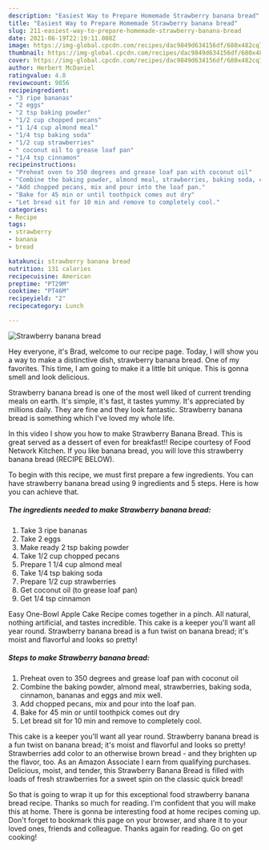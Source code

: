 ```yaml
---
description: "Easiest Way to Prepare Homemade Strawberry banana bread"
title: "Easiest Way to Prepare Homemade Strawberry banana bread"
slug: 211-easiest-way-to-prepare-homemade-strawberry-banana-bread
date: 2021-06-19T22:19:11.008Z
image: https://img-global.cpcdn.com/recipes/dac9849d634156df/680x482cq70/strawberry-banana-bread-recipe-main-photo.jpg
thumbnail: https://img-global.cpcdn.com/recipes/dac9849d634156df/680x482cq70/strawberry-banana-bread-recipe-main-photo.jpg
cover: https://img-global.cpcdn.com/recipes/dac9849d634156df/680x482cq70/strawberry-banana-bread-recipe-main-photo.jpg
author: Herbert McDaniel
ratingvalue: 4.8
reviewcount: 9856
recipeingredient:
- "3 ripe bananas"
- "2 eggs"
- "2 tsp baking powder"
- "1/2 cup chopped pecans"
- "1 1/4 cup almond meal"
- "1/4 tsp baking soda"
- "1/2 cup strawberries"
- " coconut oil to grease loaf pan"
- "1/4 tsp cinnamon"
recipeinstructions:
- "Preheat oven to 350 degrees and grease loaf pan with coconut oil"
- "Combine the baking powder, almond meal, strawberries, baking soda, cinnamon, bananas and eggs and mix well."
- "Add chopped pecans, mix and pour into the loaf pan."
- "Bake for 45 min or until toothpick comes out dry"
- "Let bread sit for 10 min and remove to completely cool."
categories:
- Recipe
tags:
- strawberry
- banana
- bread

katakunci: strawberry banana bread 
nutrition: 131 calories
recipecuisine: American
preptime: "PT29M"
cooktime: "PT46M"
recipeyield: "2"
recipecategory: Lunch

---
```



![Strawberry banana bread](https://img-global.cpcdn.com/recipes/dac9849d634156df/680x482cq70/strawberry-banana-bread-recipe-main-photo.jpg)

Hey everyone, it's Brad, welcome to our recipe page. Today, I will show you a way to make a distinctive dish, strawberry banana bread. One of my favorites. This time, I am going to make it a little bit unique. This is gonna smell and look delicious.

Strawberry banana bread is one of the most well liked of current trending meals on earth. It's simple, it's fast, it tastes yummy. It's appreciated by millions daily. They are fine and they look fantastic. Strawberry banana bread is something which I've loved my whole life.

In this video I show you how to make Strawberry Banana Bread. This is great served as a dessert of even for breakfast!! Recipe courtesy of Food Network Kitchen. If you like banana bread, you will love this strawberry banana bread (RECIPE BELOW).


To begin with this recipe, we must first prepare a few ingredients. You can have strawberry banana bread using 9 ingredients and 5 steps. Here is how you can achieve that.

<!--inarticleads1-->

##### The ingredients needed to make Strawberry banana bread:

1. Take 3 ripe bananas
1. Take 2 eggs
1. Make ready 2 tsp baking powder
1. Take 1/2 cup chopped pecans
1. Prepare 1 1/4 cup almond meal
1. Take 1/4 tsp baking soda
1. Prepare 1/2 cup strawberries
1. Get  coconut oil (to grease loaf pan)
1. Get 1/4 tsp cinnamon


Easy One-Bowl Apple Cake Recipe comes together in a pinch. All natural, nothing artificial, and tastes incredible. This cake is a keeper you&#39;ll want all year round. Strawberry banana bread is a fun twist on banana bread; it&#39;s moist and flavorful and looks so pretty! 

<!--inarticleads2-->

##### Steps to make Strawberry banana bread:

1. Preheat oven to 350 degrees and grease loaf pan with coconut oil
1. Combine the baking powder, almond meal, strawberries, baking soda, cinnamon, bananas and eggs and mix well.
1. Add chopped pecans, mix and pour into the loaf pan.
1. Bake for 45 min or until toothpick comes out dry
1. Let bread sit for 10 min and remove to completely cool.


This cake is a keeper you&#39;ll want all year round. Strawberry banana bread is a fun twist on banana bread; it&#39;s moist and flavorful and looks so pretty! Strawberries add color to an otherwise brown bread - and they brighten up the flavor, too. As an Amazon Associate I earn from qualifying purchases. Delicious, moist, and tender, this Strawberry Banana Bread is filled with loads of fresh strawberries for a sweet spin on the classic quick bread! 

So that is going to wrap it up for this exceptional food strawberry banana bread recipe. Thanks so much for reading. I'm confident that you will make this at home. There is gonna be interesting food at home recipes coming up. Don't forget to bookmark this page on your browser, and share it to your loved ones, friends and colleague. Thanks again for reading. Go on get cooking!
